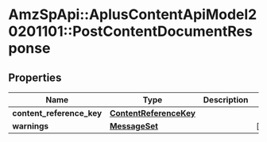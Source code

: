 # AmzSpApi::AplusContentApiModel20201101::PostContentDocumentResponse

## Properties
Name | Type | Description | Notes
------------ | ------------- | ------------- | -------------
**content_reference_key** | [**ContentReferenceKey**](ContentReferenceKey.md) |  | 
**warnings** | [**MessageSet**](MessageSet.md) |  | [optional] 

